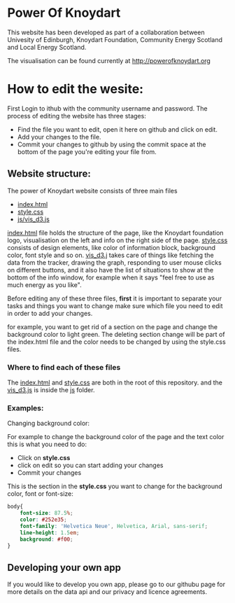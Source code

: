 Power Of Knoydart
===============
This website has been developed as part of a collaboration between Univesity of Edinburgh, Knoydart Foundation, Community Energy Scotland and Local Energy Scotland.

The visualisation can be found currently at
http://powerofknoydart.org

# How to edit the wesite:

First Login to ithub with the community username and password.
The process of editing the website has three stages:
- Find the file you want to edit, open it here on github and click on edit.
- Add your changes to the file.
- Commit your changes to github by using the commit space at the bottom of the page you're editing your file from.


## Website structure:

The power of Knoydart website consists of three main files
  
- [index.html](https://github.com/Mehrpouya/PowerOfKnoydart/edit/master/index.html)
- [style.css](https://github.com/Mehrpouya/PowerOfKnoydart/edit/master/style.css)
- [js/vis_d3.js](https://github.com/Mehrpouya/PowerOfKnoydart/edit/master/js/vis_d3.js)

[index.html](https://github.com/Mehrpouya/PowerOfKnoydart/edit/master/index.html) file holds the structure of the page, like the Knoydart foundation logo, visualisation on the left and info on the right side of the page.
[style.css](https://github.com/Mehrpouya/PowerOfKnoydart/edit/master/style.css) consists of design elements, like color of information block, background color, font style and so on.
[vis_d3.j](https://github.com/Mehrpouya/PowerOfKnoydart/edit/master/js/vis_d3.js) takes care of things like fetching the data from the tracker, drawing the graph, responding to user mouse clicks on different buttons, and it also have the list of situations to show at the bottom of the info window, for example when it says "feel free to use as much energy as you like". 

Before editing any of these three files, **first** it is important to separate your tasks and things you want to change make sure which file you need to edit in order to add your changes.

for example, you want to get rid of a section on the page and change the background color to light green. The deleting section change will be part of the index.html file and the color needs to be changed by using the style.css files.

### Where to find each of these files

The [index.html](https://github.com/Mehrpouya/PowerOfKnoydart/edit/master/index.html) and [style.css](https://github.com/Mehrpouya/PowerOfKnoydart/edit/master/style.css) are both in the root of this repository. and the [vis_d3.js](https://github.com/Mehrpouya/PowerOfKnoydart/edit/master/js/vis_d3.js) is inside the [js](https://github.com/Mehrpouya/PowerOfKnoydart/tree/master/js) folder.

### Examples:
Changing background color:

For example to change the background color of the page and the text color this is what you need to do:

- Click on **style.css**
- click on edit so you can start adding your changes 
- Commit your changes

This is the section in the **style.css** you want to change for the background color, font or font-size:

``` css
body{ 
    font-size: 87.5%;
    color: #252e35; 
    font-family: 'Helvetica Neue', Helvetica, Arial, sans-serif; 
    line-height: 1.5em;
    background: #f00;  
}
```

## Developing your own app

If you would like to develop you own app, please go to our githubu page for more details on the data api and our privacy and licence agreements.


